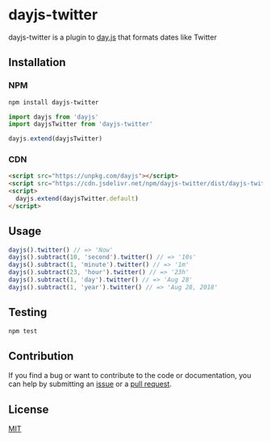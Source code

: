 # dayjs-twitter

dayjs-twitter is a plugin to [day.js](https://github.com/iamkun/dayjs) that formats dates like Twitter

## Installation

### NPM

  ```sh
  npm install dayjs-twitter
  ```

  ```js
  import dayjs from 'dayjs'
  import dayjsTwitter from 'dayjs-twitter'

  dayjs.extend(dayjsTwitter)
  ```

### CDN

  ```html
  <script src="https://unpkg.com/dayjs"></script>
  <script src="https://cdn.jsdelivr.net/npm/dayjs-twitter/dist/dayjs-twitter.min.js"></script>
  <script>
    dayjs.extend(dayjsTwitter.default)
  </script>
  ```

## Usage

```js
dayjs().twitter() // => 'Now'
dayjs().subtract(10, 'second').twitter() // => '10s'
dayjs().subtract(1, 'minute').twitter() // => '1m'
dayjs().subtract(23, 'hour').twitter() // => '23h'
dayjs().subtract(1, 'day').twitter() // => 'Aug 28'
dayjs().subtract(1, 'year').twitter() // => 'Aug 28, 2018'
```

## Testing

```sh
npm test
```

## Contribution

If you find a bug or want to contribute to the code or documentation, you can help by submitting an [issue](https://github.com/freearhey/dayjs-twitter/issues) or a [pull request](https://github.com/freearhey/dayjs-twitter/pulls).

## License

[MIT](https://github.com/freearhey/dayjs-twitter/blob/master/LICENSE)

